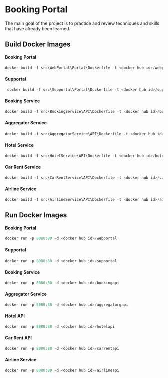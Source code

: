 # Booking Portal
The main goal of the project is to practice and review techniques and skills that have already been learned.



## Build Docker Images

#### Booking Portal
```powershell
docker build -f src\WebPortal\Portal\Dockerfile -t <docker hub id>/webportal .
```
#### Supportal 
```powershell
 docker build -f src\Supportal\Portal\Dockerfile -t <docker hub id>/supportal .
```

#### Booking Service 
```powershell
docker build -f src\BookingService\API\Dockerfile -t <docker hub id>/bookingapi .
```

#### Aggregator Service 
```powershell
docker build -f src\AggregatorService\API\Dockerfile -t <docker hub id>/aggregatorgapi .
```

#### Hotel Service 
```powershell
docker build -f src\HotelService\API\Dockerfile -t <docker hub id>/hotelapi .
```

#### Car Rent Service 
```powershell
docker build -f src\CarRentService\API\Dockerfile -t <docker hub id>/carrentapi .
```

#### Airline Service
```powershell
docker build -f src\AirlineService\API\Dockerfile -t <docker hub id>/airlineapi .
```




## Run Docker Images

#### Booking Portal
```powershell
docker run -p 8080:80 -d <docker hub id>/webportal
```

#### Supportal
```powershell
docker run -p 8080:80 -d <docker hub id>/supportal
```

#### Booking Service 
```powershell
docker run -p 8080:80 -d <docker hub id>/bookingapi
```

#### Aggregator Service 
```powershell
docker run -p 8080:80 -d <docker hub id>/aggregatorgapi
```

#### Hotel API 
```powershell
docker run -p 8080:80 -d <docker hub id>/hotelapi
```

#### Car Rent API  
```powershell
docker run -p 8080:80 -d <docker hub id>/carrentapi
```

#### Airline Service
```powershell
docker run -p 8080:80 -d <docker hub id>/airlineapi
```
